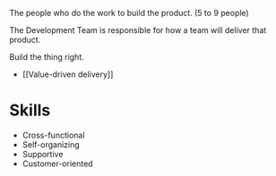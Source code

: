The people who do the work to build the product. (5 to 9 people)

The Development Team is responsible for how a team will deliver that product.

Build the thing right.
- [[Value-driven delivery]]

# Skills
- Cross-functional
- Self-organizing
- Supportive
- Customer-oriented
